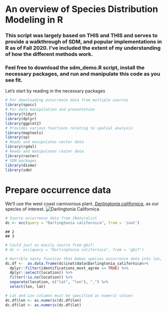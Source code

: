 An overview of Species Distribution Modeling in R
=================================================

### This script was largely based on THIS and THIS and serves to provide a walkthrough of SDM, and popular implementations in R as of Fall 2020. I’ve included the extent of my understanding of how the different methods work.

### Feel free to download the sdm_demo.R script, install the necessary packages, and run and manipulate this code as you see fit.

Let’s start by reading in the necessary packages

``` r
# For downloading occurrence data from multiple sources
library(spocc)
# For data manipulation and presentation
library(tidyr)
library(dplyr)
library(ggplot2)
# Provides various functions relating to spatial analysis
library(maptools)
library(sp)
# Reads and manipulates vector data
library(rgdal)
# Reads and manipulates raster data
library(raster)
# SDM packages
library(dismo)
library(sdm)
```

Prepare occurrence data
=======================

We’ll use the west coast carnivorous plant, [*Darlingtonia
californica*](https://en.wikipedia.org/wiki/Darlingtonia_californica),
as our species of interest. ![*Darlingtonia
Californica*](/includes/dar.jpg)

``` r
# Source occurrence data from iNaturalist
dc <- occ(query = "Darlingtonia californica", from = 'inat')
```

    ## 2 
    ## 3

``` r
# Could just as easily source from gbif:
# dc <- occ(query = "Darlingtonia californica", from = 'gbif')

# Horrible nasty function that makes species occurrence data into lon, lat dataframe
dc.df <-  as.data.frame(dc$inat$data$Darlingtonia_californica%>%
  dplyr::filter(identifications_most_agree == TRUE) %>%
  dplyr::select(location)) %>% 
  filter(!is.na(location)) %>% 
  separate(location, c("lat", "lon"), ",") %>% 
  select(lon, lat)

# Lat and Lon columns must be specified as numeric values
dc.df$lon <- as.numeric(dc.df$lon)
dc.df$lat <- as.numeric(dc.df$lat)
```
